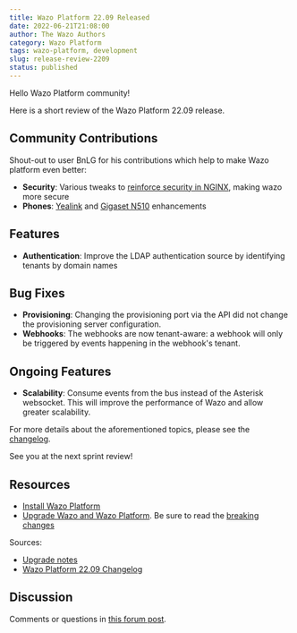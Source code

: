 ```yaml
---
title: Wazo Platform 22.09 Released
date: 2022-06-21T21:08:00
author: The Wazo Authors
category: Wazo Platform
tags: wazo-platform, development
slug: release-review-2209
status: published
---
```


Hello Wazo Platform community!

Here is a short review of the Wazo Platform 22.09 release.

## Community Contributions
Shout-out to user BnLG for his contributions which help to make Wazo platform even better:
- **Security**: Various tweaks to [reinforce security in NGINX](https://github.com/wazo-platform/wazo-nginx/pull/11), making wazo more secure
- **Phones**: [Yealink](https://github.com/wazo-platform/wazo-provd-plugins/pull/138) and [Gigaset N510](https://github.com/wazo-platform/wazo-provd-plugins/pull/137) enhancements

## Features
- **Authentication**: Improve the LDAP authentication source by identifying tenants by domain names

## Bug Fixes
- **Provisioning**: Changing the provisioning port via the API did not change the provisioning server configuration.
- **Webhooks**: The webhooks are now tenant-aware: a webhook will only be triggered by events happening in the webhook's tenant.

## Ongoing Features
- **Scalability**: Consume events from the bus instead of the Asterisk websocket. This will improve the performance of Wazo and allow greater scalability.

For more details about the aforementioned topics, please see the [changelog](https://wazo-dev.atlassian.net/issues/?jql=project%3DWAZO%20AND%20fixVersion%3D22.09).

See you at the next sprint review!

## Resources

- [Install Wazo Platform](/use-cases)
- [Upgrade Wazo and Wazo Platform](/uc-doc/upgrade/). Be sure to read the
  [breaking changes](/uc-doc/upgrade/upgrade_notes#22-09)

Sources:

- [Upgrade notes](/uc-doc/upgrade/upgrade_notes#22-09)
- [Wazo Platform 22.09 Changelog](https://wazo-dev.atlassian.net/issues/?jql=project%3DWAZO%20AND%20fixVersion%3D22.09)

## Discussion

Comments or questions in
[this forum post](https://wazo-platform.discourse.group/t/blog-wazo-platform-22-09-released).
